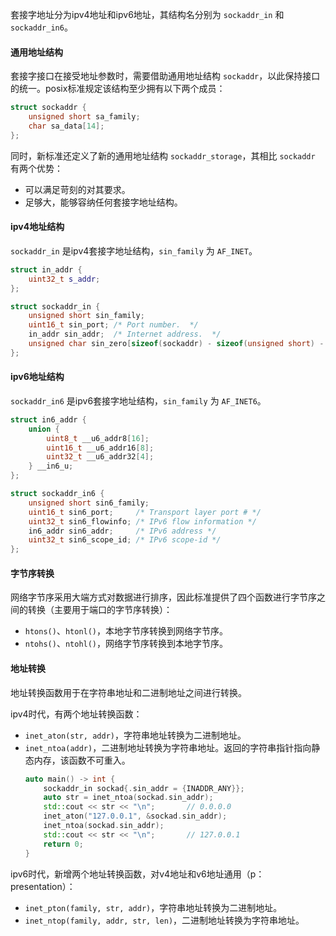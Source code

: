套接字地址分为ipv4地址和ipv6地址，其结构名分别为 `sockaddr_in` 和 `sockaddr_in6`。

#### 通用地址结构
套接字接口在接受地址参数时，需要借助通用地址结构 `sockaddr`，以此保持接口的统一。posix标准规定该结构至少拥有以下两个成员：
```cpp
struct sockaddr {
    unsigned short sa_family;
    char sa_data[14];
};
```

同时，新标准还定义了新的通用地址结构 `sockaddr_storage`，其相比 `sockaddr` 有两个优势：
* 可以满足苛刻的对其要求。
* 足够大，能够容纳任何套接字地址结构。

#### ipv4地址结构
`sockaddr_in` 是ipv4套接字地址结构，`sin_family` 为 `AF_INET`。
```cpp
struct in_addr {
    uint32_t s_addr;
};

struct sockaddr_in {
    unsigned short sin_family;
    uint16_t sin_port; /* Port number.  */
    in_addr sin_addr;  /* Internet address.  */
    unsigned char sin_zero[sizeof(sockaddr) - sizeof(unsigned short) - 6];
};
```

#### ipv6地址结构
`sockaddr_in6` 是ipv6套接字地址结构，`sin_family` 为 `AF_INET6`。
```cpp
struct in6_addr {
    union {
        uint8_t __u6_addr8[16];
        uint16_t __u6_addr16[8];
        uint32_t __u6_addr32[4];
    } __in6_u;
};

struct sockaddr_in6 {
    unsigned short sin6_family;
    uint16_t sin6_port;     /* Transport layer port # */
    uint32_t sin6_flowinfo; /* IPv6 flow information */
    in6_addr sin6_addr;     /* IPv6 address */
    uint32_t sin6_scope_id; /* IPv6 scope-id */
};
```

#### 字节序转换
网络字节序采用大端方式对数据进行排序，因此标准提供了四个函数进行字节序之间的转换（主要用于端口的字节序转换）：
* `htons()`、`htonl()`，本地字节序转换到网络字节序。
* `ntohs()`、`ntohl()`，网络字节序转换到本地字节序。

#### 地址转换
地址转换函数用于在字符串地址和二进制地址之间进行转换。

ipv4时代，有两个地址转换函数：
* `inet_aton(str, addr)`，字符串地址转换为二进制地址。
* `inet_ntoa(addr)`，二进制地址转换为字符串地址。返回的字符串指针指向静态内存，该函数不可重入。
    ```cpp
    auto main() -> int {
        sockaddr_in sockad{.sin_addr = {INADDR_ANY}};
        auto str = inet_ntoa(sockad.sin_addr);
        std::cout << str << "\n";       // 0.0.0.0
        inet_aton("127.0.0.1", &sockad.sin_addr);
        inet_ntoa(sockad.sin_addr);
        std::cout << str << "\n";       // 127.0.0.1
        return 0;
    }
    ```

ipv6时代，新增两个地址转换函数，对v4地址和v6地址通用（p：presentation）：
* `inet_pton(family, str, addr)`，字符串地址转换为二进制地址。
* `inet_ntop(family, addr, str, len)`，二进制地址转换为字符串地址。
